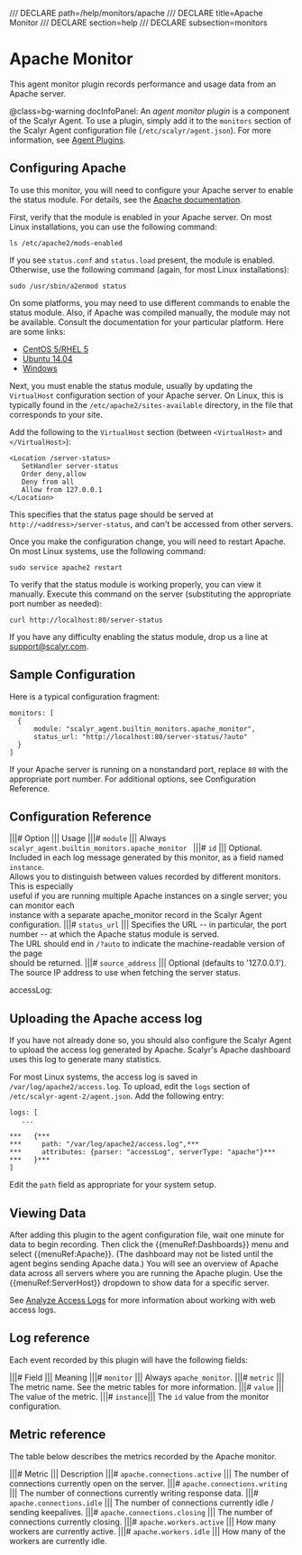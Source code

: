 /// DECLARE path=/help/monitors/apache
/// DECLARE title=Apache Monitor
/// DECLARE section=help
/// DECLARE subsection=monitors

# Apache Monitor

This agent monitor plugin records performance and usage data from an Apache server.

@class=bg-warning docInfoPanel: An *agent monitor plugin* is a component of the Scalyr Agent. To use a plugin,
simply add it to the ``monitors`` section of the Scalyr Agent configuration file (``/etc/scalyr/agent.json``).
For more information, see [Agent Plugins](/help/scalyr-agent#plugins).


## Configuring Apache

To use this monitor, you will need to configure your Apache server to enable the status module. For details,
see the [Apache documentation](http://httpd.apache.org/docs/2.2/mod/mod_status.html).

First, verify that the module is enabled in your Apache server. On most Linux installations, you can use the
following command:

    ls /etc/apache2/mods-enabled

If you see ``status.conf`` and ``status.load`` present, the module is enabled. Otherwise, use the following
command (again, for most Linux installations):

    sudo /usr/sbin/a2enmod status

On some platforms, you may need to use different commands to enable the status module. Also, if Apache was
compiled manually, the module may not be available. Consult the documentation for your particular platform.
Here are some links:

- [CentOS 5/RHEL 5](https://www.centos.org/docs/5/html/5.1/Deployment_Guide/s1-apache-addmods.html)
- [Ubuntu 14.04](https://help.ubuntu.com/14.04/serverguide/httpd.html)
- [Windows](http://httpd.apache.org/docs/2.0/platform/windows.html#cust)


Next, you must enable the status module, usually by updating the ``VirtualHost`` configuration section of your
Apache server. On Linux, this is typically found in the ``/etc/apache2/sites-available`` directory, in the file
that corresponds to your site.

Add the following to the ``VirtualHost`` section (between ``<VirtualHost>`` and ``</VirtualHost>``):

    <Location /server-status>
       SetHandler server-status
       Order deny,allow
       Deny from all
       Allow from 127.0.0.1
    </Location>

This specifies that the status page should be served at ``http://<address>/server-status``, and can't be accessed
from other servers.

Once you make the configuration change, you will need to restart Apache.  On most Linux systems, use the following
command:

    sudo service apache2 restart

To verify that the status module is working properly, you can view it manually. Execute this command on the server
(substituting the appropriate port number as needed):

    curl http://localhost:80/server-status

If you have any difficulty enabling the status module, drop us a line at [support@scalyr.com](mailto:support@scalyr.com).


## Sample Configuration

Here is a typical configuration fragment:

    monitors: [
      {
          module: "scalyr_agent.builtin_monitors.apache_monitor",
          status_url: "http://localhost:80/server-status/?auto"
      }
    ]

If your Apache server is running on a nonstandard port, replace ``80`` with the appropriate port number. For additional
options, see Configuration Reference.


## Configuration Reference

|||# Option                   ||| Usage
|||# ``module``               ||| Always ``scalyr_agent.builtin_monitors.apache_monitor ``
|||# ``id``                   ||| Optional. Included in each log message generated by this monitor, as a field named ``instance``. \
                                  Allows you to distinguish between values recorded by different monitors. This is especially \
                                  useful if you are running multiple Apache instances on a single server; you can monitor each \
                                  instance with a separate apache_monitor record in the Scalyr Agent configuration.
|||# ``status_url``           ||| Specifies the URL -- in particular, the port number -- at which the Apache status module is served.  \
                                  The URL should end in ``/?auto`` to indicate the machine-readable version of the page \
                                  should be returned.
|||# ``source_address``       ||| Optional (defaults to '127.0.0.1'). The source IP address to use when fetching the server status.


accessLog:
## Uploading the Apache access log

If you have not already done so, you should also configure the Scalyr Agent to upload the access log
generated by Apache. Scalyr's Apache dashboard uses this log to generate many statistics.

For most Linux systems, the access log is saved in ``/var/log/apache2/access.log``. To upload, edit the
``logs`` section of ``/etc/scalyr-agent-2/agent.json``. Add the following entry:

    logs: [
       ...

    ***   {***
    ***     path: "/var/log/apache2/access.log",***
    ***     attributes: {parser: "accessLog", serverType: "apache"}***
    ***   }***
    ]

Edit the ``path`` field as appropriate for your system setup.


## Viewing Data

After adding this plugin to the agent configuration file, wait one minute for data to begin recording. Then 
click the {{menuRef:Dashboards}} menu and select {{menuRef:Apache}}. (The dashboard may not be listed until
the agent begins sending Apache data.) You will see an overview of Apache data across all servers where you are
running the Apache plugin. Use the {{menuRef:ServerHost}} dropdown to show data for a specific server.

See [Analyze Access Logs](/solutions/analyze-access-logs) for more information about working with web access logs.


## Log reference

Each event recorded by this plugin will have the following fields:

|||# Field       ||| Meaning
|||# ``monitor`` ||| Always ``apache_monitor``.
|||# ``metric``  ||| The metric name.  See the metric tables for more information.
|||# ``value``   ||| The value of the metric.
|||# ``instance``||| The ``id`` value from the monitor configuration.


## Metric reference

The table below describes the metrics recorded by the Apache monitor.

|||# Metric                         ||| Description
|||# ``apache.connections.active``  ||| The number of connections currently open on the server.
|||# ``apache.connections.writing`` ||| The number of connections currently writing response data.
|||# ``apache.connections.idle``    ||| The number of connections currently idle / sending keepalives.
|||# ``apache.connections.closing`` ||| The number of connections currently closing.
|||# ``apache.workers.active``      ||| How many workers are currently active.
|||# ``apache.workers.idle``        ||| How many of the workers are currently idle.
